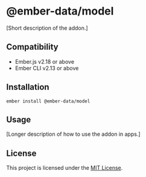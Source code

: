 @ember-data/model
==============================================================================

[Short description of the addon.]


Compatibility
------------------------------------------------------------------------------

* Ember.js v2.18 or above
* Ember CLI v2.13 or above


Installation
------------------------------------------------------------------------------

```
ember install @ember-data/model
```


Usage
------------------------------------------------------------------------------

[Longer description of how to use the addon in apps.]


License
------------------------------------------------------------------------------

This project is licensed under the [MIT License](LICENSE.md).
